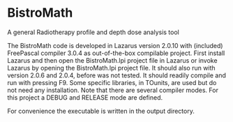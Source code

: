 # BistroMath
A general Radiotherapy profile and depth dose analysis tool

The BistroMath code is developed in Lazarus version 2.0.10 with (included) FreePascal compiler 3.0.4 as out-of-the-box compilable project.
First install Lazarus and then open the BistroMath.lpi project file in Lazarus or invoke Lazarus by opening the BistroMath.lpi project file.
It should also run with version 2.0.6 and 2.0.4, before was not tested. It should readily compile and run with pressing F9.
Some specific libraries, in TOunits, are used but do not need any installation.
Note that there are several compiler modes. For this project a DEBUG and RELEASE mode are defined.

For convenience the executable is written in the output directory.

